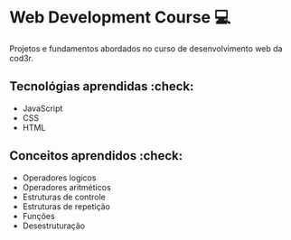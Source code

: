 # Web Development Course :computer:
Projetos e fundamentos abordados no curso de desenvolvimento web da cod3r.

## Tecnológias aprendidas :check:
* JavaScript
* CSS
* HTML

## Conceitos aprendidos :check:
* Operadores logicos
* Operadores aritméticos
* Estruturas de controle
* Estruturas de repetição
* Funções
* Desestruturação
